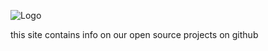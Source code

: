 ![Logo](https://guacamole-games.github.io/img/long.png)

this site contains info on our open source projects on github
